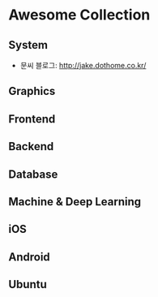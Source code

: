 # Awesome Collection
## System
* 문씨 블로그: http://jake.dothome.co.kr/
## Graphics
## Frontend
## Backend
## Database
## Machine & Deep Learning 
## iOS
## Android
## Ubuntu

